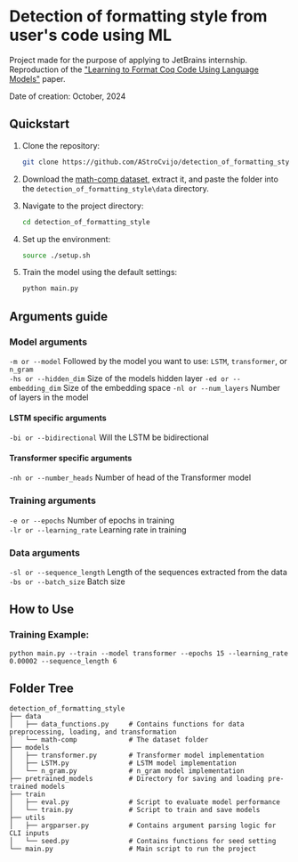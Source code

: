 # Detection of formatting style from user's code using ML

Project made for the purpose of applying to JetBrains internship. <br>
Reproduction of the ["Learning to Format Coq Code Using Language Models"](https://arxiv.org/pdf/2006.16743v1) paper.

Date of creation: October, 2024

## Quickstart
1. Clone the repository:
    ```bash
    git clone https://github.com/AStroCvijo/detection_of_formatting_style.git
    ```

2. Download the [math-comp dataset](https://github.com/math-comp/math-comp), extract it, and paste the folder into the `detection_of_formatting_style\data` directory.

3. Navigate to the project directory:
    ```bash
    cd detection_of_formatting_style
    ```

4. Set up the environment:
    ```bash
    source ./setup.sh
    ```

5. Train the model using the default settings:
    ```bash
    python main.py
    ```

## Arguments guide 

### Model arguments
`-m or --model` Followed by the model you want to use: `LSTM`, `transformer`, or `n_gram`  
`-hs or --hidden_dim` Size of the models hidden layer
`-ed or --embedding_dim` Size of the embedding space
`-nl or --num_layers` Number of layers in the model

#### LSTM specific arguments
`-bi or --bidirectional` Will the LSTM be bidirectional

#### Transformer specific arguments
`-nh or --number_heads` Number of head of the Transformer model

### Training arguments
`-e or --epochs` Number of epochs in training  
`-lr or --learning_rate` Learning rate in training  

### Data arguments
`-sl or --sequence_length` Length of the sequences extracted from the data  
`-bs or --batch_size` Batch size  

## How to Use

 ### Training Example: 
`python main.py --train --model transformer --epochs 15 --learning_rate 0.00002 --sequence_length 6`

## Folder Tree

```
detection_of_formatting_style
├── data
│   ├── data_functions.py     # Contains functions for data preprocessing, loading, and transformation
│   └── math-comp             # The dataset folder
├── models
│   ├── transformer.py        # Transformer model implementation
│   ├── LSTM.py               # LSTM model implementation
│   └── n_gram.py             # n_gram model implementation
├── pretrained_models         # Directory for saving and loading pre-trained models
├── train
│   ├── eval.py               # Script to evaluate model performance
│   └── train.py              # Script to train and save models
├── utils
│   ├── argparser.py          # Contains argument parsing logic for CLI inputs
│   └── seed.py               # Contains functions for seed setting
└── main.py                   # Main script to run the project
```
